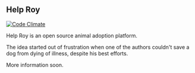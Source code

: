 ## Help Roy

[![Code Climate](https://codeclimate.com/github/borfast/helproy/badges/gpa.svg)](https://codeclimate.com/github/borfast/helproy)

Help Roy is an open source animal adoption platform.

The idea started out of frustration when one of the authors couldn't save a dog from dying of illness, despite his best efforts.

More information soon.
